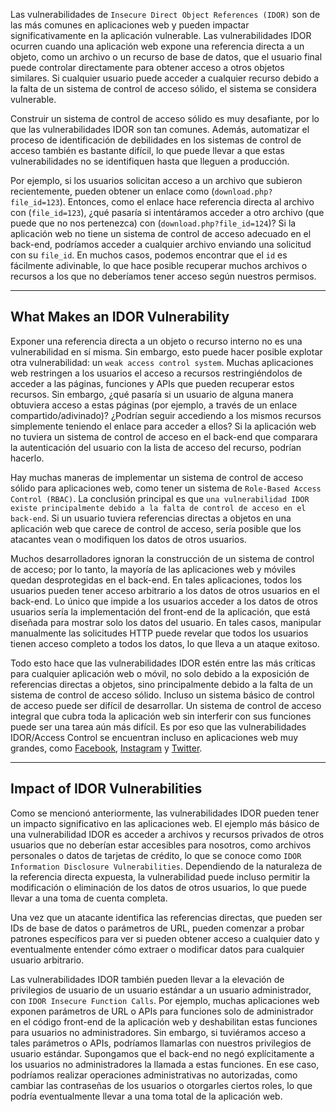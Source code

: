 Las vulnerabilidades de `Insecure Direct Object References (IDOR)` son de las más comunes en aplicaciones web y pueden impactar significativamente en la aplicación vulnerable. Las vulnerabilidades IDOR ocurren cuando una aplicación web expone una referencia directa a un objeto, como un archivo o un recurso de base de datos, que el usuario final puede controlar directamente para obtener acceso a otros objetos similares. Si cualquier usuario puede acceder a cualquier recurso debido a la falta de un sistema de control de acceso sólido, el sistema se considera vulnerable.

Construir un sistema de control de acceso sólido es muy desafiante, por lo que las vulnerabilidades IDOR son tan comunes. Además, automatizar el proceso de identificación de debilidades en los sistemas de control de acceso también es bastante difícil, lo que puede llevar a que estas vulnerabilidades no se identifiquen hasta que lleguen a producción.

Por ejemplo, si los usuarios solicitan acceso a un archivo que subieron recientemente, pueden obtener un enlace como (`download.php?file_id=123`). Entonces, como el enlace hace referencia directa al archivo con (`file_id=123`), ¿qué pasaría si intentáramos acceder a otro archivo (que puede que no nos pertenezca) con (`download.php?file_id=124`)? Si la aplicación web no tiene un sistema de control de acceso adecuado en el back-end, podríamos acceder a cualquier archivo enviando una solicitud con su `file_id`. En muchos casos, podemos encontrar que el `id` es fácilmente adivinable, lo que hace posible recuperar muchos archivos o recursos a los que no deberíamos tener acceso según nuestros permisos.

---

## What Makes an IDOR Vulnerability

Exponer una referencia directa a un objeto o recurso interno no es una vulnerabilidad en sí misma. Sin embargo, esto puede hacer posible explotar otra vulnerabilidad: un `weak access control system`. Muchas aplicaciones web restringen a los usuarios el acceso a recursos restringiéndolos de acceder a las páginas, funciones y APIs que pueden recuperar estos recursos. Sin embargo, ¿qué pasaría si un usuario de alguna manera obtuviera acceso a estas páginas (por ejemplo, a través de un enlace compartido/adivinado)? ¿Podrían seguir accediendo a los mismos recursos simplemente teniendo el enlace para acceder a ellos? Si la aplicación web no tuviera un sistema de control de acceso en el back-end que comparara la autenticación del usuario con la lista de acceso del recurso, podrían hacerlo.

Hay muchas maneras de implementar un sistema de control de acceso sólido para aplicaciones web, como tener un sistema de `Role-Based Access Control (RBAC)`. La conclusión principal es que `una vulnerabilidad IDOR existe principalmente debido a la falta de control de acceso en el back-end`. Si un usuario tuviera referencias directas a objetos en una aplicación web que carece de control de acceso, sería posible que los atacantes vean o modifiquen los datos de otros usuarios.

Muchos desarrolladores ignoran la construcción de un sistema de control de acceso; por lo tanto, la mayoría de las aplicaciones web y móviles quedan desprotegidas en el back-end. En tales aplicaciones, todos los usuarios pueden tener acceso arbitrario a los datos de otros usuarios en el back-end. Lo único que impide a los usuarios acceder a los datos de otros usuarios sería la implementación del front-end de la aplicación, que está diseñada para mostrar solo los datos del usuario. En tales casos, manipular manualmente las solicitudes HTTP puede revelar que todos los usuarios tienen acceso completo a todos los datos, lo que lleva a un ataque exitoso.

Todo esto hace que las vulnerabilidades IDOR estén entre las más críticas para cualquier aplicación web o móvil, no solo debido a la exposición de referencias directas a objetos, sino principalmente debido a la falta de un sistema de control de acceso sólido. Incluso un sistema básico de control de acceso puede ser difícil de desarrollar. Un sistema de control de acceso integral que cubra toda la aplicación web sin interferir con sus funciones puede ser una tarea aún más difícil. Es por eso que las vulnerabilidades IDOR/Access Control se encuentran incluso en aplicaciones web muy grandes, como [Facebook](https://infosecwriteups.com/disclose-private-attachments-in-facebook-messenger-infrastructure-15-000-ae13602aa486), [Instagram](https://infosecwriteups.com/add-description-to-instagram-posts-on-behalf-of-other-users-6500-7d55b4a24c5a) y [Twitter](https://medium.com/@kedrisec/publish-tweets-by-any-other-user-6c9d892708e3).

---

## Impact of IDOR Vulnerabilities

Como se mencionó anteriormente, las vulnerabilidades IDOR pueden tener un impacto significativo en las aplicaciones web. El ejemplo más básico de una vulnerabilidad IDOR es acceder a archivos y recursos privados de otros usuarios que no deberían estar accesibles para nosotros, como archivos personales o datos de tarjetas de crédito, lo que se conoce como `IDOR Information Disclosure Vulnerabilities`. Dependiendo de la naturaleza de la referencia directa expuesta, la vulnerabilidad puede incluso permitir la modificación o eliminación de los datos de otros usuarios, lo que puede llevar a una toma de cuenta completa.

Una vez que un atacante identifica las referencias directas, que pueden ser IDs de base de datos o parámetros de URL, pueden comenzar a probar patrones específicos para ver si pueden obtener acceso a cualquier dato y eventualmente entender cómo extraer o modificar datos para cualquier usuario arbitrario.

Las vulnerabilidades IDOR también pueden llevar a la elevación de privilegios de usuario de un usuario estándar a un usuario administrador, con `IDOR Insecure Function Calls`. Por ejemplo, muchas aplicaciones web exponen parámetros de URL o APIs para funciones solo de administrador en el código front-end de la aplicación web y deshabilitan estas funciones para usuarios no administradores. Sin embargo, si tuviéramos acceso a tales parámetros o APIs, podríamos llamarlas con nuestros privilegios de usuario estándar. Supongamos que el back-end no negó explícitamente a los usuarios no administradores la llamada a estas funciones. En ese caso, podríamos realizar operaciones administrativas no autorizadas, como cambiar las contraseñas de los usuarios o otorgarles ciertos roles, lo que podría eventualmente llevar a una toma total de la aplicación web.